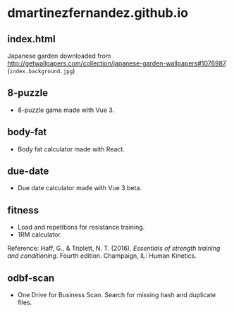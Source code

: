 # dmartinezfernandez.github.io

## index.html

Japanese garden downloaded from http://getwallpapers.com/collection/japanese-garden-wallpapers#1076987. (`index.background.jpg`)

## 8-puzzle

- 8-puzzle game made with Vue 3.

## body-fat

- Body fat calculator made with React.

## due-date

- Due date calculator made with Vue 3 beta.

## fitness

- Load and repetitions for resistance training.
- 1RM calculator.

Reference: Haff, G., & Triplett, N. T. (2016). _Essentials of strength training and conditioning_. Fourth edition. Champaign, IL: Human Kinetics.

## odbf-scan

- One Drive for Business Scan. Search for missing hash and duplicate files.
